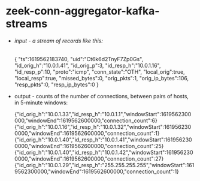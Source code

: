# zeek-conn-aggregator-kafka-streams

* ###### input - a stream of records like this:


    {
        "ts":1619562183740,
        "uid":"Ct6k6d2TnyF7Zp0Gs",
        "id_orig_h":"10.0.1.41",
        "id_orig_p":3,
        "id_resp_h":"10.0.1.16",
        "id_resp_p":10,
        "proto":"icmp",
        "conn_state":"OTH",
        "local_orig":true,
        "local_resp":true,
        "missed_bytes":0,
        "orig_pkts":1,
        "orig_ip_bytes":106,
        "resp_pkts":0,
        "resp_ip_bytes":0
    }


* output - counts of the number of connections, between pairs of hosts, in 5-minute windows:


    {"id_orig_h":"10.0.1.33","id_resp_h":"10.0.1.1","windowStart":1619562300000,"windowEnd":1619562600000,"connection_count":6}
    {"id_orig_h":"10.0.1.16","id_resp_h":"10.0.1.32","windowStart":1619562300000,"windowEnd":1619562600000,"connection_count":1}
    {"id_orig_h":"10.0.1.40","id_resp_h":"10.0.1.41","windowStart":1619562300000,"windowEnd":1619562600000,"connection_count":25}
    {"id_orig_h":"10.0.1.40","id_resp_h":"10.0.1.42","windowStart":1619562300000,"windowEnd":1619562600000,"connection_count":27}
    {"id_orig_h":"10.0.1.29","id_resp_h":"255.255.255.255","windowStart":1619562300000,"windowEnd":1619562600000,"connection_count":1}

